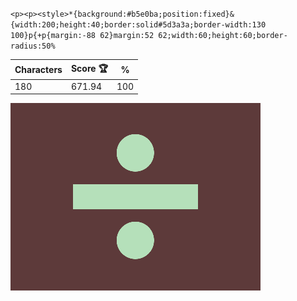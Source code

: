 `<p><p><style>*{background:#b5e0ba;position:fixed}&{width:200;height:40;border:solid#5d3a3a;border-width:130 100}p{+p{margin:-88 62}margin:52 62;width:60;height:60;border-radius:50%`

| Characters | Score 🏆 | %   |
| ---------- | -------- | --- |
| 180        | 671.94   | 100 |

![](/2024/sep2024/23/20240923.png)

